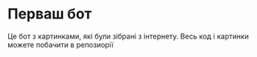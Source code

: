 # Перваш бот
Це бот з картинками, які були зібрані з інтернету. Весь код і картинки можете побачити в репозиорії